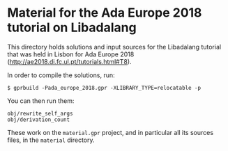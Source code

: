 Material for the Ada Europe 2018 tutorial on Libadalang
=======================================================

This directory holds solutions and input sources for the Libadalang tutorial
that was held in Lisbon for Ada Europe 2018
(http://ae2018.di.fc.ul.pt/tutorials.html#T8).

In order to compile the solutions, run:

```shell
$ gprbuild -Pada_europe_2018.gpr -XLIBRARY_TYPE=relocatable -p
```

You can then run them:

```shell
obj/rewrite_self_args
obj/derivation_count
```

These work on the `material.gpr` project, and in particular all its sources
files, in the `material` directory.
